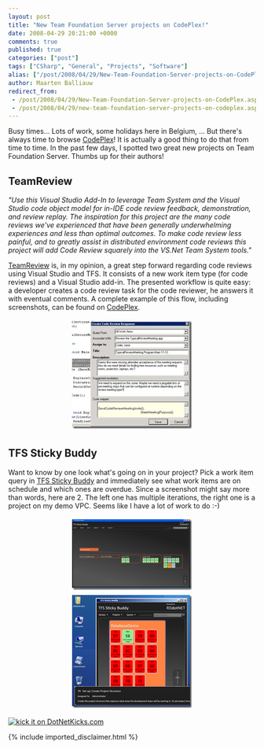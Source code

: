 ```yaml
---
layout: post
title: "New Team Foundation Server projects on CodePlex!"
date: 2008-04-29 20:21:00 +0000
comments: true
published: true
categories: ["post"]
tags: ["CSharp", "General", "Projects", "Software"]
alias: ["/post/2008/04/29/New-Team-Foundation-Server-projects-on-CodePlex.aspx", "/post/2008/04/29/new-team-foundation-server-projects-on-codeplex.aspx"]
author: Maarten Balliauw
redirect_from:
 - /post/2008/04/29/New-Team-Foundation-Server-projects-on-CodePlex.aspx
 - /post/2008/04/29/new-team-foundation-server-projects-on-codeplex.aspx
---
```

<p>
Busy times... Lots of work, some holidays here in Belgium, ... But there&#39;s always time to browse <a href="http://www.codeplex.com/" target="_blank">CodePlex</a>! It is actually a good thing to do that from time to time. In the past few days, I spotted two great new projects on Team Foundation Server. Thumbs up for their authors!
</p>
<h2>TeamReview</h2>
<p>
<em>&quot;Use this Visual Studio Add-In to leverage Team System and the Visual Studio code object model for in-IDE code review feedback, demonstration, and review replay. The inspiration for this project are the many code reviews we&#39;ve experienced that have been generally underwhelming experiences and less than optimal outcomes. To make code review less painful, and to greatly assist in distributed environment code reviews this project will add Code Review squarely into the VS.Net Team System tools.&quot;</em>
</p>
<p>
<a href="http://www.codeplex.com/TeamReview" target="_blank">TeamReview</a> is, in my opinion, a great step forward regarding code reviews using Visual Studio and TFS. It consists of a new work item type (for code reviews) and a Visual Studio add-in. The presented workflow is quite easy: a developer creates a code review task for the code reviewer, he answers it with eventual comments. A complete example of this flow, including screenshots, can be found on <a href="http://www.codeplex.com/TeamReview" target="_blank">CodePlex</a>.
</p>
<p align="center">
<a href="/images/WindowsLiveWriter/NewTeamFoundationServerprojectsonCodePle_11DE3/NewCodeReviewResponse_2.jpg"><img style="margin: 5px; border: 0px" src="/images/WindowsLiveWriter/NewTeamFoundationServerprojectsonCodePle_11DE3/NewCodeReviewResponse_thumb.jpg" border="0" alt="TeamReview Code Review Response" width="244" height="220" /></a> 
</p>
<h2>TFS Sticky Buddy</h2>
<p>
Want to know by one look what&#39;s going on in your project? Pick a work item query in <a href="http://www.codeplex.com/TFSStickyBuddy" target="_blank">TFS Sticky Buddy</a> and immediately see what work items are on schedule and which ones are overdue. Since a screenshot might say more than words, here are 2. The left one has multiple iterations, the right one is a project on my demo VPC. Seems like I have a lot of work to do :-)
</p>
<p align="center">
<a href="/images/WindowsLiveWriter/NewTeamFoundationServerprojectsonCodePle_11DE3/tfssbhome.jpg"><img style="margin: 5px; width: 244px; height: 144px; border: 0px" src="/images/WindowsLiveWriter/NewTeamFoundationServerprojectsonCodePle_11DE3/tfssbhome_thumb.jpg" border="0" alt="TFS Sticky Buddy" title="TFS Sticky Buddy" width="244" height="144" align="absMiddle" /></a> <a href="/images/WindowsLiveWriter/NewTeamFoundationServerprojectsonCodePle_11DE3/image_2.png"><img style="margin: 5px; width: 244px; height: 230px; border: 0px" src="/images/WindowsLiveWriter/NewTeamFoundationServerprojectsonCodePle_11DE3/image_thumb.png" border="0" alt="TFS Sticky Buddy - A lot of work!" title="TFS Sticky Buddy - A lot of work!" width="244" height="230" align="absMiddle" /></a>
</p>
<p align="left">
<a href="http://www.dotnetkicks.com/kick/?url=/post/2008/04/New-Team-Foundation-Server-projects-on-CodePlex.aspx&amp;title=New Team Foundation Server projects on CodePlex!">
                    <img src="http://www.dotnetkicks.com/Services/Images/KickItImageGenerator.ashx?url=/post/2008/04/New-Team-Foundation-Server-projects-on-CodePlex.aspx" border="0" alt="kick it on DotNetKicks.com" />
                  </a>
</p>


{% include imported_disclaimer.html %}


